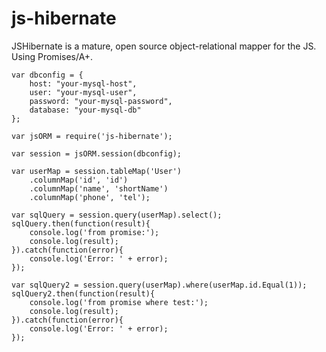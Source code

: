 js-hibernate
============

JSHibernate is a mature, open source object-relational mapper for the JS.
Using Promises/A+.

    var dbconfig = {
        host: "your-mysql-host",
        user: "your-mysql-user",
        password: "your-mysql-password",
        database: "your-mysql-db"
    };

    var jsORM = require('js-hibernate');

    var session = jsORM.session(dbconfig);

    var userMap = session.tableMap('User')
        .columnMap('id', 'id')
        .columnMap('name', 'shortName')
        .columnMap('phone', 'tel');

    var sqlQuery = session.query(userMap).select();
    sqlQuery.then(function(result){
        console.log('from promise:');
        console.log(result);
    }).catch(function(error){
        console.log('Error: ' + error);
    });

    var sqlQuery2 = session.query(userMap).where(userMap.id.Equal(1));
    sqlQuery2.then(function(result){
        console.log('from promise where test:');
        console.log(result);
    }).catch(function(error){
        console.log('Error: ' + error);
    });

